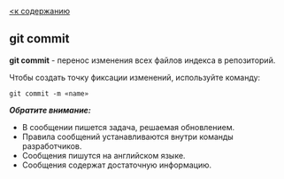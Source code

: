 [<к содержанию](readme.md)

## git commit

**git commit** - перенос изменения всех файлов индекса в репозиторий.

Чтобы создать точку фиксации изменений, используйте команду:

```
git commit -m «name»
```

***Обратите внимание:***
* В сообщении пишется задача, решаемая обновлением.
* Правила сообщений устанавливаются внутри команды разработчиков.
* Сообщения пишутся на английском языке.
* Сообщения содержат достаточную информацию.